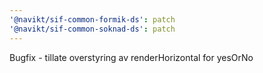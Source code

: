 ```yaml
---
'@navikt/sif-common-formik-ds': patch
'@navikt/sif-common-soknad-ds': patch
---
```


Bugfix - tillate overstyring av renderHorizontal for yesOrNo
